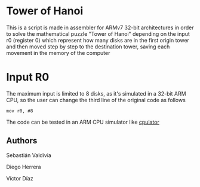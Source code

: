 # Tower of Hanoi
This is a script is made in assembler for ARMv7 32-bit architectures in order to solve the mathematical puzzle "Tower of Hanoi" depending on the input r0 (register 0) which represent how many disks are in the first origin tower and then moved step by step to the destination tower, saving each movement in the memory of the computer

# Input R0
The maximum input is limited to 8 disks, as it's simulated in a 32-bit ARM CPU, so the user can change the third line  of the original code as follows
```
mov r0, #8
```

The code can be tested in an ARM CPU simulator like [cpulator](https://cpulator.01xz.net/?sys=arm)

## Authors
Sebastián Valdivia

Diego Herrera

Víctor Díaz
